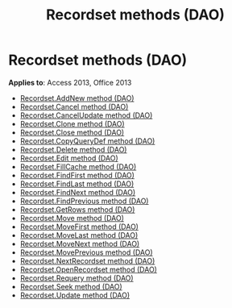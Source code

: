 ﻿---
title: Recordset methods (DAO)
TOCTitle: Methods
ms:assetid: 8b713eda-b076-4190-b2f5-ff1ce522e2bf
ms:mtpsurl: https://msdn.microsoft.com/library/Dn125237(v=office.15)
ms:contentKeyID: 52073361
ms.date: 09/18/2015
mtps_version: v=office.15
---

# Recordset methods (DAO)

**Applies to**: Access 2013, Office 2013

- [Recordset.AddNew method (DAO)](recordset-addnew-method-dao.md)
- [Recordset.Cancel method (DAO)](recordset-cancel-method-dao.md)
- [Recordset.CancelUpdate method (DAO)](recordset-cancelupdate-method-dao.md)
- [Recordset.Clone method (DAO)](recordset-clone-method-dao.md)
- [Recordset.Close method (DAO)](recordset-close-method-dao.md)
- [Recordset.CopyQueryDef method (DAO)](recordset-copyquerydef-method-dao.md)
- [Recordset.Delete method (DAO)](recordset-delete-method-dao.md)
- [Recordset.Edit method (DAO)](recordset-edit-method-dao.md)
- [Recordset.FillCache method (DAO)](recordset-fillcache-method-dao.md)
- [Recordset.FindFirst method (DAO)](recordset-findfirst-method-dao.md)
- [Recordset.FindLast method (DAO)](recordset-findlast-method-dao.md)
- [Recordset.FindNext method (DAO)](recordset-findnext-method-dao.md)
- [Recordset.FindPrevious method (DAO)](recordset-findprevious-method-dao.md)
- [Recordset.GetRows method (DAO)](recordset-getrows-method-dao.md)
- [Recordset.Move method (DAO)](recordset-move-method-dao.md)
- [Recordset.MoveFirst method (DAO)](recordset-movefirst-method-dao.md)
- [Recordset.MoveLast method (DAO)](recordset-movelast-method-dao.md)
- [Recordset.MoveNext method (DAO)](recordset-movenext-method-dao.md)
- [Recordset.MovePrevious method (DAO)](recordset-moveprevious-method-dao.md)
- [Recordset.NextRecordset method (DAO)](recordset-nextrecordset-method-dao.md)
- [Recordset.OpenRecordset method (DAO)](recordset-openrecordset-method-dao.md)
- [Recordset.Requery method (DAO)](recordset-requery-method-dao.md)
- [Recordset.Seek method (DAO)](recordset-seek-method-dao.md)
- [Recordset.Update method (DAO)](recordset-update-method-dao.md)


